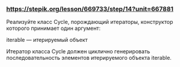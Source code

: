 ### https://stepik.org/lesson/669733/step/14?unit=667881

Реализуйте класс Cycle, порождающий итераторы, конструктор которого принимает один аргумент:

iterable — итерируемый объект

Итератор класса Cycle должен циклично генерировать последовательность элементов итерируемого объекта iterable.
